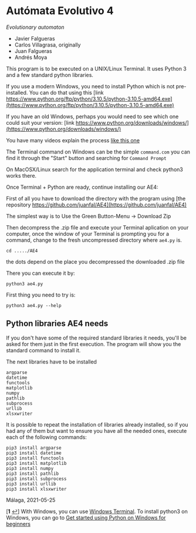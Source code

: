 # Autómata Evolutivo 4
<i>Evolutionary automaton</i>

 - Javier Falgueras
 - Carlos Villagrasa, originally
 - Juan Falgueras
 - Andrés Moya


This program is to be executed on a UNIX/Linux Terminal. It uses
Python 3 and a few standard python libraries.

If you use a modern Windows, you need to install Python which is not pre-installed.  You can do that using this
[link https://www.python.org/ftp/python/3.10.5/python-3.10.5-amd64.exe](https://www.python.org/ftp/python/3.10.5/python-3.10.5-amd64.exe)

If you have an old Windows, perhaps you would need to see which one could suit your version:
[link https://www.python.org/downloads/windows/](https://www.python.org/downloads/windows/)

You have many videos explain the process [like this one](https://www.youtube.com/watch?v=Kn1HF3oD19c)

The Terminal command on Windows can be the simple `command.com` you can find it through the "Start" button and searching for `Command Prompt`

<!-- On Windows there is not a default Terminal, but it is easy to install one See footnote <sup id="a1">[1](#f1)</sup>.
 -->

On MacOSX/Linux search for the application terminal and check python3 works there.

Once Terminal + Python are ready, continue installing our AE4:

First of all you have to download the directory with the program using
 [the repository https://github.com/juanfal/AE4](https://github.com/juanfal/AE4)

 The simplest way is to Use the Green Button-Menu -> Download Zip

 Then decompress the .zip file and execute your Terminal aplication on your
 computer, once the window of your Terminal is prompting you for a command,
change to the fresh uncompressed directory where `ae4.py` is.

    cd ...../AE4 

the dots depend on the place you decompressed the downloaded .zip file

There you can execute it by:

    python3 ae4.py

First thing you need to try is:

    python3 ae4.py --help

## Python libraries AE4 needs

If you don't have some of the required standard libraries it needs, you'll be
asked for them just in the first execution.  The program will show you the
standard command to install it.

The next libraries have to be installed

    argparse
    datetime 
    functools 
    matplotlib 
    numpy
    pathlib 
    subprocess 
    urllib 
    xlsxwriter

It is possible to repeat the installation of libraries already installed, 
so if you had any of them but want to ensure you have all the needed ones,
execute each of the following commands:

    pip3 install argparse
    pip3 install datetime
    pip3 install functools
    pip3 install matplotlib
    pip3 install numpy
    pip3 install pathlib
    pip3 install subprocess
    pip3 install urllib
    pip3 install xlsxwriter


Málaga, 2021-05-25

[<b id="f1">1</b> [↩](#a1)] With Windows, you can use
[Windows Terminal](https://www.microsoft.com/en-us/p/windows-terminal/9n0dx20hk701?activetab=pivot:overviewtab). To install python3 on Windows, you can
go to [Get started using Python on Windows for beginners](https://docs.microsoft.com/en-us/windows/python/beginners)
